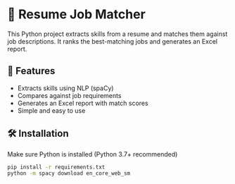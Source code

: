 # 🧠 Resume Job Matcher

This Python project extracts skills from a resume and matches them against job descriptions. It ranks the best-matching jobs and generates an Excel report.

## 🚀 Features
- Extracts skills using NLP (spaCy)
- Compares against job requirements
- Generates an Excel report with match scores
- Simple and easy to use

## 🛠️ Installation

Make sure Python is installed (Python 3.7+ recommended)

```bash
pip install -r requirements.txt
python -m spacy download en_core_web_sm
